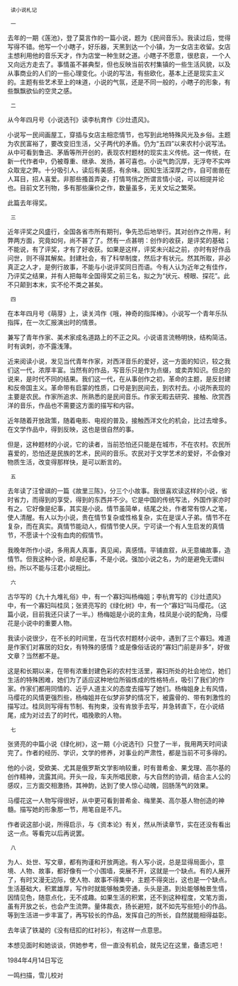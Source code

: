      读小说札记 

     一 

  去年的一期《莲池》，登了莫言作的一篇小说，题为《民间音乐》。我读过后，觉得写得不错。他写一个小瞎子，好乐器，天黑到达一个小镇，为一女店主收留。女店主想利用他的音乐天才，作为店堂一种生财之道。小瞎子不愿意，很悲哀，一个人又向远方走去了。事情虽不甚典型，但也反映当前农村集镇的一些生活风貌，以及从事商业的人们的一些心理变化。小说的写法，有些欧化，基本上还是现实主义的。主题有些艺术至上的味道，小说的气氛，还是不同一般的，小瞎子的形象，有些飘飘欲仙的空灵之感。 

     二 

  从今年四月号《小说选刊》读李杭育作《沙灶遗风》。 

  小说写一民间画屋工，穿插与女店主相恋情节，也写到此地特殊风光及乡俗。主题为农民富裕了，要改变旧生活，父子两代的矛盾。仍为“五四”以来农村小说写法。从中可看到鲁迅、茅盾等所开创的，表现农村题材的现实主义传统。这一传统，在新一代作者中，仍被尊重、继承、发扬，甚可喜也。小说气韵沉厚，无浮夸不实哗众取宠之弊。十分吸引人，读后有美感，有余味。因知生活深厚之作，自可凿凿在人耳目，招人喜爱。非那些搔首弄姿，打情骂俏之所谓言情小说，可以相提并论也。目前文艺刊物，多有那些廉价之作，数量虽多，无关文坛之繁荣。 

  此篇去年得奖。 

     三 

  近年评奖之风盛行，全国各省市所有期刊，争先恐后地举行。其对创作之作用，利弊两方面，究竟如何，尚不甚了了。然有一点甚明：创作的收获，是评奖的基础；不能说，有了评奖，才有了好收获。如果是这样，评奖未兴起之前，亦时有好作品问世，则不得其解矣。封建社会，有了科举制度，然后才有状元。然其所取，非必真正之人才，是例行故事，不能与小说评奖同日而语。今有人认为近年之有佳作，乃评奖之结果，并有人把每年全国得奖之前三名，拟之为“状元、榜眼、探花”。此不只颠到本末，实不伦不类之甚矣。 

     四 

  在本年四月号《萌芽》上，读关鸿作《哦，神奇的指挥棒》。小说写一个青年乐队指挥，在一次汇报演出时的情景。 

  兼写了青年作家、美术家成名道路上的不正之风。小说语言流畅明快，结构简洁。时有讽刺，亦不露浅薄。 

  近来阅读小说，发见当代青年作家，对西洋音乐的爱好，这一方面的知识，较之我们这一代，浓厚丰富。当然有的作品，写音乐只是作为点缀，或卖弄知识。但总的说来，是时代不同的结果。我们这一代，在从事创作之初，革命的主题，是反封建和反帝国主义。革命带有启蒙的性质，口号是到民间去，到农村去。小说所表现的主要是农民。作家所追求、所熟悉的是民间音乐。作家无暇去研究、接触、欣赏西洋的音乐，作品也不需要这方面的描写和内容。 

  近年随着开放政策，随着电影、电视的普及，接触西洋文化的机会，比过去增多。在文学作品中，得到反映，这也是很自然的事。 

  但是，这种题材的小说，它的读者，当前恐怕还只能是在城市，不在农村。农民所喜爱的，恐怕还是民族的艺术，民间的音乐。农民对于文学艺术的爱好，不会像对物质生活，改变得那样快，是可以断言的。 

     五 

  去年读了汪曾祺的一篇《故里三陈》，分三个小故事。我很喜欢读这样的小说，省时省力，而得到的享受，得到的东西并不少。它是中国的传统写法，外国作家亦时有之。它好像是纪事，其实是小说。情节虽简单，结尾之处，作者常有惊人之笔，使人清醒。有人以为小说，贵在情节复杂或性格复杂，实在是误人子弟。情节不在复杂，而在真实。真情节能动人，假情节使人厌。宁可读一个有人生启发的真情节，不愿读十个没有血肉的假情节。 

  我晚年所作小说，多用真人真事，真见闻，真感情。平铺直叙，从无意编故事，造情节。但我这种小说，却是纪事，不是小说。强加小说之名，为的是避免无谓纠纷。所以不能与汪君小说相比。 

     六 

  古华写的《九十九堆礼俗》中，有一个寡妇叫杨梅姐；李杭育写的《沙灶遗风》中，有一个寡妇叫桂凤；张贤亮写的《绿化树》中，有一个“寡妇”叫马缨花。（这篇小说，目前我还只读了一半。）杨梅姐是小说的主角，桂凤是小说的配角，马缨花是小说中的重要人物。 

  我读小说很少，在不长的时间里，在当代农村题材小说中，遇到了三个寡妇。难道是作家们对寡居的妇女，有特殊的感情？或是像俗话说的“寡妇门前是非多”，好做文章？当然都不是。 

  这是和长期以来，在带有浓重封建色彩的农村生活里，寡妇所处的社会地位，她们生活的特殊困难，她们为了适应这种地位所锻炼成的性格特点，吸引了我们的作家。作家们都用同情的、近乎人道主义的态度去描写了她们。杨梅姐身上有风情，马缨花的风情更强烈些，杨梅姐并在似梦非梦的情况下，被露骨的、带有刺激性的描写过。桂凤则写得有节制、有拘束，没有肯放手去写，并急转直下，在小说结尾，成为对过去了的时代，唱挽歌的人物。 

     七 

  张贤亮的中篇小说《绿化树》，这一期《小说选刊》只登了一半，我用两天时间读完了。作者的经历、学识，文学的修养，对事业的严肃性，都是当前不可多得的。 

  他的小说，受欧美、尤其是俄罗斯文学影响较重，时有普希金、果戈理、高尔基的创作精神，流露其间。开头一段，车夫所唱民歌，与大自然的协调，结合主人公的感叹，三方面交相激扬，其神韵，达到了使人惊心动魄，回肠荡气的效果。 

  马缨花这一人物写得很好，从中更可看到普希金、梅里美、高尔基人物创造的神髓。描写她的形象那一节，用笔自是不凡。 

  作者说这部小说，所得启示，与《资本论》有关，然从所读章节，实在还没有看出这一点。等看完以后再说罢。 

     八 

  为人、处世、写文章，都有拘谨和开放两途。有人写小说，总是显得局面小，意境、人物、故事，都好像有一个小围墙，突展不开，这就是一个缺点。有的人展开了，有时又漫无边际，使人物、故事不得集中，主题不得突出，这也是一个缺点。生活基础大，积累雄厚，写作时就能够触类旁通，头头是道。到处能够触景生情，因情见色，随意点化，无不成趣。如果生活的积累，还不到这种程度，文笔方面，虽有开放之长，也会产生流弊。量体裁衣，扬长避短，就不如先写些短小的作品。等到生活进一步丰富了，再写较长的作品，发挥自己的所长，自然就能相得益彰。 

  去年读了铁凝的《没有纽扣的红衬衫》，有这样一点意思。 

  本想见面时和她谈谈，供她参考，但一直没有机会，就先记在这里，备遗忘吧！ 

  1984年4月14日写讫 

  一鸣扫描，雪儿校对 

